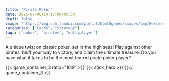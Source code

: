 ```yaml
---
title: "Pirate Poker"
date: 2025-08-06T14:10:00+05:30
draft: false
image: "https://img.cdn.famobi.com/portal/html5games/images/tmp/WesternSniperTeaser.jpg?v=0.2-2f895505"
categories: ["Cards", "Strategy"]
tags: ["poker", "pirates", "multiplayer"]
---
```

A unique twist on classic poker, set in the high seas! Play against other pirates, bluff your way to victory, and claim the ultimate treasure. Do you have what it takes to be the most feared pirate poker player?


  <!-- {{< game_container2 ratio="16:9" >}}
    {{< stick_hero >}}
  {{</ game_container2 >}} -->

  {{< game_container_3 ratio="16:9" >}}
    {{< stick_hero >}}
  {{</ game_container_3 >}}


  <!-- {{< game_container_3 ratio="4:3" >}}
    {{< game_code >}}
  {{</ game_container_3 >}} -->

  <!-- {{< player src="/path/to/your-video.mp4" ratio="16:9" autoplay="true" >}} -->